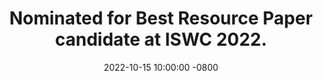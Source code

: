 ---
title: >-
    Nominated for Best Resource Paper candidate at ISWC 2022.
date: 2022-10-15 10:00:00 -0800
---